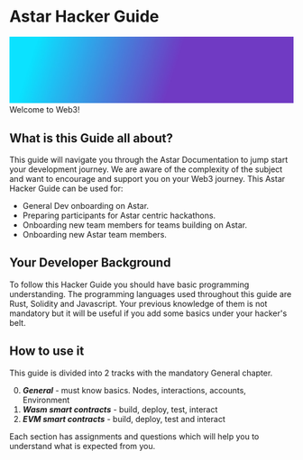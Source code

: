 # Astar Hacker Guide
![banner](/docs/build/img/gradient8.jpg)
Welcome to Web3! 
## What is this Guide all about?
This guide will navigate you through the Astar Documentation to jump start your development journey. We are aware of the complexity of the subject and want to encourage and support you on your Web3 journey.
This Astar Hacker Guide can be used for:
* General Dev onboarding on Astar.
* Preparing participants for Astar centric hackathons.
* Onboarding new team members for teams building on Astar.
* Onboarding new Astar team members.


## Your Developer Background
To follow this Hacker Guide you should have basic programming understanding. The programming languages used throughout this guide are Rust, Solidity and Javascript. Your previous knowledge of them is not mandatory but it will be useful if you add some basics under your hacker's belt.

## How to use it
This guide is divided into 2 tracks with the mandatory General chapter.

0. ***General*** - must know basics. Nodes, interactions, accounts, Environment
1. ***Wasm smart contracts*** - build, deploy, test, interact
2. ***EVM smart contracts*** - build, deploy, test and interact

Each section has assignments and questions which will help you to understand what is expected from you.
